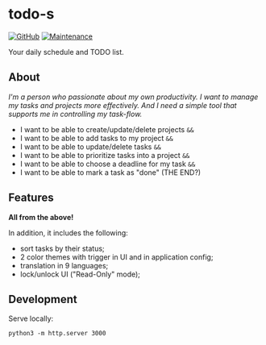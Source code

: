 # todo-s

[![GitHub](https://img.shields.io/github/license/mashape/apistatus.svg?style=flat-square)](license.md)
[![Maintenance](https://img.shields.io/maintenance/yes/2020.svg?style=flat-square)]()

Your daily schedule and TODO list.


## About

_I'm a person who passionate about my own productivity. I want to manage my tasks and projects more effectively. 
And I need a simple tool that supports me in controlling my task-flow._

- I want to be able to create/update/delete projects `&&`
- I want to be able to add tasks to my project `&&`
- I want to be able to update/delete tasks `&&`
- I want to be able to prioritize tasks into a project `&&`
- I want to be able to choose a deadline for my task `&&`
- I want to be able to mark a task as "done" (THE END?)


## Features

**All from the above!**

In addition, it includes the following:

- sort tasks by their status;
- 2 color themes with trigger in UI and in application config;
- translation in 9 languages;
- lock/unlock UI ("Read-Only" mode);


## Development

Serve locally:

```shell script
python3 -m http.server 3000
```

